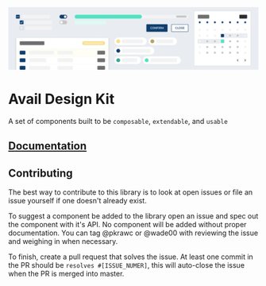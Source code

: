 ![Avail Design Kit](./public/designkit_cover.png)

# Avail Design Kit

A set of components built to be `composable`, `extendable`, and `usable`

## [Documentation](https://design.avail.co)

## Contributing

The best way to contribute to this library is to look at open issues or file an issue yourself if one doesn't already exist.

To suggest a component be added to the library open an issue and spec out the component with it's API. No component will be added without proper documentation. You can tag @pkrawc or @wade00 with reviewing the issue and weighing in when necessary.

To finish, create a pull request that solves the issue. At least one commit in the PR should be `resolves #[ISSUE_NUMER]`, this will auto-close the issue when the PR is merged into master.
